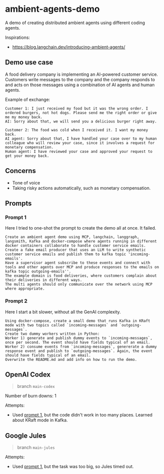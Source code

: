# ambient-agents-demo
A demo of creating distributed ambient agents using different coding agents.

Inspirations:
- https://blog.langchain.dev/introducing-ambient-agents/

## Demo use case

A food delivery company is implementing an AI-powered customer service. Customers write messages to the company and the company responds to and acts on those messages using a combination of AI agents and human agents.

Example of exchange:

```
Customer 1: I just received my food but it was the wrong order. I ordered burgers, not hot dogs. Please send me the right order or give me my money back.
AI: Sorry about that, we will send you a delicious burger right away.

Customer 2: The food was cold when I received it. I want my money back.
AI agent: Sorry about that, I have handled your case over to my human colleague who will review your case, since it involves a request for monetary compensation.
Human agent: I have reviewed your case and approved your request to get your money back.
```

## Concerns

- Tone of voice
- Taking risky actions automatically, such as monetary compensation.


## Prompts

### Prompt 1

Here I tried to one-shot the prompt to create the demo all at once. It failed.

```
Create an ambient agent demo using MCP, langchain, langgraph, langsmith, Kafka and docker-compose where agents running in different docker containers collaborate to handle customer service emails.
Create a fake email producer that uses an LLM to write synthetic customer service emails and publish them to kafka topic 'incoming-emails'.
Have a supervisor agent subscribe to these events and connect with tools and other agents over MCP and produce responses to the emails on kafka topic outgoing-emails''.
The example domain is food deliveries, where customers complain about their deliveries in different ways.
The multi agents should only communicate over the network using MCP where appropriate.
```

### Prompt 2

Here I start a bit slower, without all the GenAI complexity.

```
Using docker-compose, create a small demo that runs Kafka in KRaft mode with two topics called `incoming-messages` and `outgoing-messages`.
Create two dummy workers written in Python:
Worker 1) generate and publish dummy events to `incoming-messages`, once per second. The event should have fields typical of an email.
Worker 2) consume events from `incoming-messages`, genererate a dummy response event and publish to `outgoing-messages`. Again, the event should have fields typical of an email.
Overwrite the README.md and add info on how to run the demo. 
```

## OpenAI Codex

> branch `main-codex`

Number of burn downs: 1

Attempts:
- Used [prompt 1](#prompt-1), but the code didn't work in too many places. Learned about KRaft mode in Kafka.


## Google Jules

> branch `main-jules`

Attempts:
- Used [prompt 1](#prompt-1), but the task was too big, so Jules timed out.

